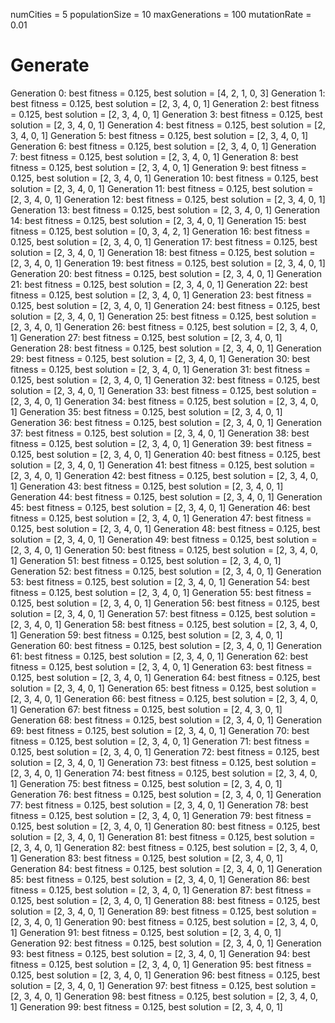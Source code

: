 

numCities = 5
populationSize = 10
maxGenerations = 100
mutationRate = 0.01
# Generate
Generation 0: best fitness = 0.125, best solution = [4, 2, 1, 0, 3]
Generation 1: best fitness = 0.125, best solution = [2, 3, 4, 0, 1]
Generation 2: best fitness = 0.125, best solution = [2, 3, 4, 0, 1]
Generation 3: best fitness = 0.125, best solution = [2, 3, 4, 0, 1]
Generation 4: best fitness = 0.125, best solution = [2, 3, 4, 0, 1]
Generation 5: best fitness = 0.125, best solution = [2, 3, 4, 0, 1]
Generation 6: best fitness = 0.125, best solution = [2, 3, 4, 0, 1]
Generation 7: best fitness = 0.125, best solution = [2, 3, 4, 0, 1]
Generation 8: best fitness = 0.125, best solution = [2, 3, 4, 0, 1]
Generation 9: best fitness = 0.125, best solution = [2, 3, 4, 0, 1]
Generation 10: best fitness = 0.125, best solution = [2, 3, 4, 0, 1]
Generation 11: best fitness = 0.125, best solution = [2, 3, 4, 0, 1]
Generation 12: best fitness = 0.125, best solution = [2, 3, 4, 0, 1]
Generation 13: best fitness = 0.125, best solution = [2, 3, 4, 0, 1]
Generation 14: best fitness = 0.125, best solution = [2, 3, 4, 0, 1]
Generation 15: best fitness = 0.125, best solution = [0, 3, 4, 2, 1]
Generation 16: best fitness = 0.125, best solution = [2, 3, 4, 0, 1]
Generation 17: best fitness = 0.125, best solution = [2, 3, 4, 0, 1]
Generation 18: best fitness = 0.125, best solution = [2, 3, 4, 0, 1]
Generation 19: best fitness = 0.125, best solution = [2, 3, 4, 0, 1]
Generation 20: best fitness = 0.125, best solution = [2, 3, 4, 0, 1]
Generation 21: best fitness = 0.125, best solution = [2, 3, 4, 0, 1]
Generation 22: best fitness = 0.125, best solution = [2, 3, 4, 0, 1]
Generation 23: best fitness = 0.125, best solution = [2, 3, 4, 0, 1]
Generation 24: best fitness = 0.125, best solution = [2, 3, 4, 0, 1]
Generation 25: best fitness = 0.125, best solution = [2, 3, 4, 0, 1]
Generation 26: best fitness = 0.125, best solution = [2, 3, 4, 0, 1]
Generation 27: best fitness = 0.125, best solution = [2, 3, 4, 0, 1]
Generation 28: best fitness = 0.125, best solution = [2, 3, 4, 0, 1]
Generation 29: best fitness = 0.125, best solution = [2, 3, 4, 0, 1]
Generation 30: best fitness = 0.125, best solution = [2, 3, 4, 0, 1]
Generation 31: best fitness = 0.125, best solution = [2, 3, 4, 0, 1]
Generation 32: best fitness = 0.125, best solution = [2, 3, 4, 0, 1]
Generation 33: best fitness = 0.125, best solution = [2, 3, 4, 0, 1]
Generation 34: best fitness = 0.125, best solution = [2, 3, 4, 0, 1]
Generation 35: best fitness = 0.125, best solution = [2, 3, 4, 0, 1]
Generation 36: best fitness = 0.125, best solution = [2, 3, 4, 0, 1]
Generation 37: best fitness = 0.125, best solution = [2, 3, 4, 0, 1]
Generation 38: best fitness = 0.125, best solution = [2, 3, 4, 0, 1]
Generation 39: best fitness = 0.125, best solution = [2, 3, 4, 0, 1]
Generation 40: best fitness = 0.125, best solution = [2, 3, 4, 0, 1]
Generation 41: best fitness = 0.125, best solution = [2, 3, 4, 0, 1]
Generation 42: best fitness = 0.125, best solution = [2, 3, 4, 0, 1]
Generation 43: best fitness = 0.125, best solution = [2, 3, 4, 0, 1]
Generation 44: best fitness = 0.125, best solution = [2, 3, 4, 0, 1]
Generation 45: best fitness = 0.125, best solution = [2, 3, 4, 0, 1]
Generation 46: best fitness = 0.125, best solution = [2, 3, 4, 0, 1]
Generation 47: best fitness = 0.125, best solution = [2, 3, 4, 0, 1]
Generation 48: best fitness = 0.125, best solution = [2, 3, 4, 0, 1]
Generation 49: best fitness = 0.125, best solution = [2, 3, 4, 0, 1]
Generation 50: best fitness = 0.125, best solution = [2, 3, 4, 0, 1]
Generation 51: best fitness = 0.125, best solution = [2, 3, 4, 0, 1]
Generation 52: best fitness = 0.125, best solution = [2, 3, 4, 0, 1]
Generation 53: best fitness = 0.125, best solution = [2, 3, 4, 0, 1]
Generation 54: best fitness = 0.125, best solution = [2, 3, 4, 0, 1]
Generation 55: best fitness = 0.125, best solution = [2, 3, 4, 0, 1]
Generation 56: best fitness = 0.125, best solution = [2, 3, 4, 0, 1]
Generation 57: best fitness = 0.125, best solution = [2, 3, 4, 0, 1]
Generation 58: best fitness = 0.125, best solution = [2, 3, 4, 0, 1]
Generation 59: best fitness = 0.125, best solution = [2, 3, 4, 0, 1]
Generation 60: best fitness = 0.125, best solution = [2, 3, 4, 0, 1]
Generation 61: best fitness = 0.125, best solution = [2, 3, 4, 0, 1]
Generation 62: best fitness = 0.125, best solution = [2, 3, 4, 0, 1]
Generation 63: best fitness = 0.125, best solution = [2, 3, 4, 0, 1]
Generation 64: best fitness = 0.125, best solution = [2, 3, 4, 0, 1]
Generation 65: best fitness = 0.125, best solution = [2, 3, 4, 0, 1]
Generation 66: best fitness = 0.125, best solution = [2, 3, 4, 0, 1]
Generation 67: best fitness = 0.125, best solution = [2, 4, 3, 0, 1]
Generation 68: best fitness = 0.125, best solution = [2, 3, 4, 0, 1]
Generation 69: best fitness = 0.125, best solution = [2, 3, 4, 0, 1]
Generation 70: best fitness = 0.125, best solution = [2, 3, 4, 0, 1]
Generation 71: best fitness = 0.125, best solution = [2, 3, 4, 0, 1]
Generation 72: best fitness = 0.125, best solution = [2, 3, 4, 0, 1]
Generation 73: best fitness = 0.125, best solution = [2, 3, 4, 0, 1]
Generation 74: best fitness = 0.125, best solution = [2, 3, 4, 0, 1]
Generation 75: best fitness = 0.125, best solution = [2, 3, 4, 0, 1]
Generation 76: best fitness = 0.125, best solution = [2, 3, 4, 0, 1]
Generation 77: best fitness = 0.125, best solution = [2, 3, 4, 0, 1]
Generation 78: best fitness = 0.125, best solution = [2, 3, 4, 0, 1]
Generation 79: best fitness = 0.125, best solution = [2, 3, 4, 0, 1]
Generation 80: best fitness = 0.125, best solution = [2, 3, 4, 0, 1]
Generation 81: best fitness = 0.125, best solution = [2, 3, 4, 0, 1]
Generation 82: best fitness = 0.125, best solution = [2, 3, 4, 0, 1]
Generation 83: best fitness = 0.125, best solution = [2, 3, 4, 0, 1]
Generation 84: best fitness = 0.125, best solution = [2, 3, 4, 0, 1]
Generation 85: best fitness = 0.125, best solution = [2, 3, 4, 0, 1]
Generation 86: best fitness = 0.125, best solution = [2, 3, 4, 0, 1]
Generation 87: best fitness = 0.125, best solution = [2, 3, 4, 0, 1]
Generation 88: best fitness = 0.125, best solution = [2, 3, 4, 0, 1]
Generation 89: best fitness = 0.125, best solution = [2, 3, 4, 0, 1]
Generation 90: best fitness = 0.125, best solution = [2, 3, 4, 0, 1]
Generation 91: best fitness = 0.125, best solution = [2, 3, 4, 0, 1]
Generation 92: best fitness = 0.125, best solution = [2, 3, 4, 0, 1]
Generation 93: best fitness = 0.125, best solution = [2, 3, 4, 0, 1]
Generation 94: best fitness = 0.125, best solution = [2, 3, 4, 0, 1]
Generation 95: best fitness = 0.125, best solution = [2, 3, 4, 0, 1]
Generation 96: best fitness = 0.125, best solution = [2, 3, 4, 0, 1]
Generation 97: best fitness = 0.125, best solution = [2, 3, 4, 0, 1]
Generation 98: best fitness = 0.125, best solution = [2, 3, 4, 0, 1]
Generation 99: best fitness = 0.125, best solution = [2, 3, 4, 0, 1]
